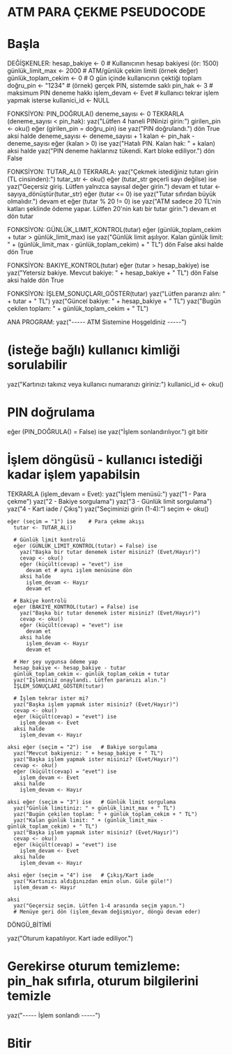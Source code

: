 # ATM PARA ÇEKME PSEUDOCODE
# Başla

DEĞİŞKENLER:
  hesap_bakiye <- 0          # Kullanıcının hesap bakiyesi (ör: 1500)
  günlük_limit_max <- 2000   # ATM/günlük çekim limiti (örnek değer)
  günlük_toplam_cekim <- 0   # O gün içinde kullanıcının çektiği toplam
  doğru_pin <- "1234"       # (örnek) gerçek PIN, sistemde saklı
  pin_hak <- 3              # maksimum PIN deneme hakkı
  işlem_devam <- Evet       # kullanıcı tekrar işlem yapmak isterse
  kullanici_id <- NULL

FONKSİYON: PIN_DOĞRULA()
  deneme_sayısı <- 0
  TEKRARLA (deneme_sayısı < pin_hak):
    yaz("Lütfen 4 haneli PINinizi girin:")
    girilen_pin <- oku()
    eğer (girilen_pin = doğru_pin) ise
      yaz("PIN doğrulandı.")
      dön True
    aksi halde
      deneme_sayısı <- deneme_sayısı + 1
      kalan <- pin_hak - deneme_sayısı
      eğer (kalan > 0) ise
        yaz("Hatalı PIN. Kalan hak: " + kalan)
      aksi halde
        yaz("PIN deneme haklarınız tükendi. Kart bloke ediliyor.")
  dön False

FONKSİYON: TUTAR_AL()
  TEKRARLA:
    yaz("Çekmek istediğiniz tutarı girin (TL cinsinden):")
    tutar_str <- oku()
    eğer (tutar_str geçerli sayı değilse) ise
      yaz("Geçersiz giriş. Lütfen yalnızca sayısal değer girin.")
      devam et
    tutar <- sayıya_dönüştür(tutar_str)
    eğer (tutar <= 0) ise
      yaz("Tutar sıfırdan büyük olmalıdır.")
      devam et
    eğer (tutar % 20 != 0) ise
      yaz("ATM sadece 20 TL'nin katları şeklinde ödeme yapar. Lütfen 20'nin katı bir tutar girin.")
      devam et
    dön tutar

FONKSİYON: GÜNLÜK_LIMIT_KONTROL(tutar)
  eğer (günlük_toplam_cekim + tutar > günlük_limit_max) ise
    yaz("Günlük limit aşılıyor. Kalan günlük limit: " + (günlük_limit_max - günlük_toplam_cekim) + " TL")
    dön False
  aksi halde
    dön True

FONKSİYON: BAKIYE_KONTROL(tutar)
  eğer (tutar > hesap_bakiye) ise
    yaz("Yetersiz bakiye. Mevcut bakiye: " + hesap_bakiye + " TL")
    dön False
  aksi halde
    dön True

FONKSİYON: İŞLEM_SONUÇLARI_GÖSTER(tutar)
  yaz("Lütfen paranızı alın: " + tutar + " TL")
  yaz("Güncel bakiye: " + hesap_bakiye + " TL")
  yaz("Bugün çekilen toplam: " + günlük_toplam_cekim + " TL")

ANA PROGRAM:
  yaz("----- ATM Sistemine Hoşgeldiniz -----")
  # (isteğe bağlı) kullanıcı kimliği sorulabilir
  yaz("Kartınızı takınız veya kullanıcı numaranızı giriniz:")
  kullanici_id <- oku()

  # PIN doğrulama
  eğer (PIN_DOĞRULA() = False) ise
    yaz("İşlem sonlandırılıyor.")
    git bitir

  # İşlem döngüsü - kullanıcı istediği kadar işlem yapabilsin
  TEKRARLA (işlem_devam = Evet):
    yaz("İşlem menüsü:")
    yaz("1 - Para çekme")
    yaz("2 - Bakiye sorgulama")
    yaz("3 - Günlük limit sorgulama")
    yaz("4 - Kart iade / Çıkış")
    yaz("Seçiminizi girin (1-4):")
    seçim <- oku()

    eğer (seçim = "1") ise    # Para çekme akışı
      tutar <- TUTAR_AL()

      # Günlük limit kontrolü
      eğer (GÜNLÜK_LIMIT_KONTROL(tutar) = False) ise
        yaz("Başka bir tutar denemek ister misiniz? (Evet/Hayır)")
        cevap <- oku()
        eğer (küçült(cevap) = "evet") ise
          devam et # aynı işlem menüsüne dön
        aksi halde
          işlem_devam <- Hayır
          devam et

      # Bakiye kontrolü
      eğer (BAKIYE_KONTROL(tutar) = False) ise
        yaz("Başka bir tutar denemek ister misiniz? (Evet/Hayır)")
        cevap <- oku()
        eğer (küçült(cevap) = "evet") ise
          devam et
        aksi halde
          işlem_devam <- Hayır
          devam et

      # Her şey uygunsa ödeme yap
      hesap_bakiye <- hesap_bakiye - tutar
      günlük_toplam_cekim <- günlük_toplam_cekim + tutar
      yaz("İşleminiz onaylandı. Lütfen paranızı alın.")
      İŞLEM_SONUÇLARI_GÖSTER(tutar)

      # İşlem tekrar ister mi?
      yaz("Başka işlem yapmak ister misiniz? (Evet/Hayır)")
      cevap <- oku()
      eğer (küçült(cevap) = "evet") ise
        işlem_devam <- Evet
      aksi halde
        işlem_devam <- Hayır

    aksi eğer (seçim = "2") ise   # Bakiye sorgulama
      yaz("Mevcut bakiyeniz: " + hesap_bakiye + " TL")
      yaz("Başka işlem yapmak ister misiniz? (Evet/Hayır)")
      cevap <- oku()
      eğer (küçült(cevap) = "evet") ise
        işlem_devam <- Evet
      aksi halde
        işlem_devam <- Hayır

    aksi eğer (seçim = "3") ise   # Günlük limit sorgulama
      yaz("Günlük limitiniz: " + günlük_limit_max + " TL")
      yaz("Bugün çekilen toplam: " + günlük_toplam_cekim + " TL")
      yaz("Kalan günlük limit: " + (günlük_limit_max - günlük_toplam_cekim) + " TL")
      yaz("Başka işlem yapmak ister misiniz? (Evet/Hayır)")
      cevap <- oku()
      eğer (küçült(cevap) = "evet") ise
        işlem_devam <- Evet
      aksi halde
        işlem_devam <- Hayır

    aksi eğer (seçim = "4") ise   # Çıkış/Kart iade
      yaz("Kartınızı aldığınızdan emin olun. Güle güle!")
      işlem_devam <- Hayır

    aksi
      yaz("Geçersiz seçim. Lütfen 1-4 arasında seçim yapın.")
      # Menüye geri dön (işlem_devam değişmiyor, döngü devam eder)

  DÖNGÜ_BİTİMİ

  yaz("Oturum kapatılıyor. Kart iade ediliyor.")
  # Gerekirse oturum temizleme: pin_hak sıfırla, oturum bilgilerini temizle
  yaz("----- İşlem sonlandı -----")

# Bitir
